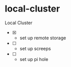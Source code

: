 # local-cluster
Local Cluster

- [x] - set up remote storage
- [ ] - set up screeps
- [ ] - set up pi hole
